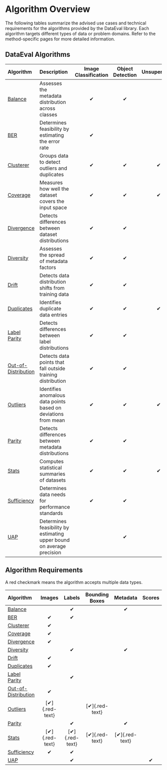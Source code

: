 # Algorithm Overview

The following tables summarize the advised use cases and technical
requirements for the algorithms provided by the DataEval library.
Each algorithm targets different types of data or problem domains.
Refer to the method-specific pages for more detailed information.

## DataEval Algorithms

|Algorithm|Description|Image Classification|Object Detection|Unsupervised|
|:---|:---|:---:|:---:|:---:|
|[Balance](Balance.md)|Assesses the metadata distribution across classes|✔|✔||
|[BER](BER.md)|Determines feasibility by estimating the error rate|✔|||
|[Clusterer](Clusterer.md)|Groups data to detect outliers and duplicates|✔|✔|✔|
|[Coverage](Coverage.md)|Measures how well the dataset covers the input space|✔|✔|✔|
|[Divergence](Divergence.md)|Detects differences between dataset distributions|✔|✔||
|[Diversity](Diversity.md)|Assesses the spread of metadata factors|✔|✔||
|[Drift](Drift.md)|Detects data distribution shifts from training data|✔|✔||
|[Duplicates](Duplicates.md)|Identifies duplicate data entries|✔|✔|✔|
|[Label Parity](LabelParity.md)|Detects differences between label distributions|✔|✔||
|[Out-of-Distribution](OOD.md)|Detects data points that fall outside training distribution|✔|✔||
|[Outliers](Outliers.md)|Identifies anomalous data points based on deviations from mean|✔|✔|✔|
|[Parity](Parity.md)|Detects differences between metadata distributions|✔|✔||
|[Stats](Stats.md)|Computes statistical summaries of datasets|✔|✔|✔|
|[Sufficiency](Sufficiency.md)|Determines data needs for performance standards|✔|✔||
|[UAP](UAP.md)|Determines feasibility by estimating upper bound on average precision||✔||

## Algorithm Requirements

A red checkmark means the algorithm accepts multiple data types.

|Algorithm|Images|Labels|Bounding Boxes|Metadata|Scores|
|:---|:---:|:---:|:---:|:---:|:---:|
|[Balance](Balance.md)||✔||✔||
|[BER](BER.md)|✔|✔||||
|[Clusterer](Clusterer.md)|✔|||||
|[Coverage](Coverage.md)|✔|||||
|[Divergence](Divergence.md)|✔|||||
|[Diversity](Diversity.md)||✔||✔||
|[Drift](Drift.md)|✔|||||
|[Duplicates](Duplicates.md)|✔|||||
|[Label Parity](LabelParity.md)||✔||||
|[Out-of-Distribution](OOD.md)|✔|||||
|[Outliers](Outliers.md)|[✔]{.red-text}||[✔]{.red-text}|||
|[Parity](Parity.md)||✔||✔||
|[Stats](Stats.md)|[✔]{.red-text}|[✔]{.red-text}|[✔]{.red-text}|[✔]{.red-text}||
|[Sufficiency](Sufficiency.md)|✔|✔||||
|[UAP](UAP.md)||✔|||✔|
